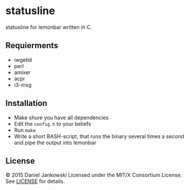 # statusline

statusline for lemonbar written in C.


Requierments
------------

- iwgetid
- perl
- amixer
- acpi
- i3-msg


Installation
------------

- Make shure you have all dependencies
- Edit the `config.h` to your beliefs
- Run `make`
- Write a short BASH-script, that runs the binary several times a second and pipe the output into lemonbar


License
-------

© 2015 Daniel Jankowski
Licensed under the MIT/X Consortium License.
See [LICENSE](./LICENSE) for details.

